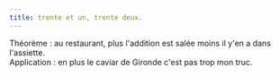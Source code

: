 ```yaml
---
title: trente et un, trente deux.
---
```


Théorème : au restaurant, plus l'addition est salée moins il y'en a dans
l'assiette.  
Application : en plus le caviar de Gironde c'est pas trop mon truc.

